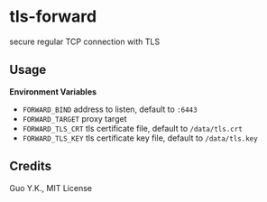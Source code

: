 # tls-forward

secure regular TCP connection with TLS

## Usage

**Environment Variables**

* `FORWARD_BIND` address to listen, default to `:6443`
* `FORWARD_TARGET` proxy target
* `FORWARD_TLS_CRT` tls certificate file, default to `/data/tls.crt`
* `FORWARD_TLS_KEY` tls certificate key file, default to `/data/tls.key`

## Credits

Guo Y.K., MIT License
